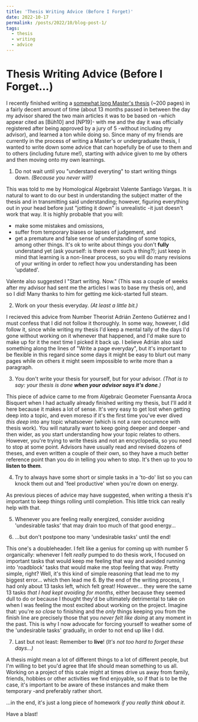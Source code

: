 ```yaml
---
title: 'Thesis Writing Advice (Before I Forget)'
date: 2022-10-17
permalink: /posts/2022/10/blog-post-1/
tags:
  - thesis
  - writing
  - advice
---
```


# Thesis Writing Advice (Before I Forget...)

I recently finished writing a [somewhat long Master's thesis](https://tesiunam.dgb.unam.mx:443/F/UECLCY6TT4XAQKD37J6SJDSGIQ9Q48Q4B6NRUK4NTLKM482RJ8-04436?func=service&doc_library=TES01&doc_number=000831398&line_number=0001&func_code=WEB-FULL&service_type=MEDIA%22) (~200 pages) in a fairly decent amount of time (about 13 months passed in between the day my advisor shared the two main articles it was to be based on -which appear cited as [Büh10] and [NP19]- with me and the day it was officially registered after being approved by a jury of 5 -without including my advisor), and learned a ton while doing so. Since many of my friends are currently in the process of writing a Master's or undergraduate thesis, I wanted to write down some advice that can hopefully be of use to them and to others (including future me!), starting with advice given to me by others and then moving onto my own learnings.

1. Do not wait until you "understand everyting" to start writing things down. _(Because you never will!)_

This was told to me by Homological Algebraist Valente Santiago Vargas. It is natural to want to do our best in understanding the subject matter of the thesis and in transmitting said understanding; however, figuring everything out in your head before just "jotting it down" is unrealistic -it just doesn't work that way. It is highly probable that you will:
* make some mistakes and omissions,
* suffer from temporary biases or lapses of judgement, and
* get a premature and false sense of understanding of some topics,
among other things. It's ok to write about things you don't **fully** understand yet (ask yourself: is there even such a thing?); just keep in mind that learning is a non-linear process, so you will do many revisions of your writing in order to reflect how you understanding has been 'updated'.

Valente also suggested I "Start writing. Now." (This was a couple of weeks after my advisor had sent me the articles I was to base my thesis on), and so I did! Many thanks to him for getting me kick-started full steam.

2. Work on your thesis everyday. _(At least a little bit.)_

I recieved this advice from Number Theorist Adrián Zenteno Gutiérrez and I must confess that I did not follow it thoroughly. In some way, however, I did follow it, since while writing my thesis I'd keep a mental tally of the days I'd gone without working on it whenever that happened, and I'd make sure to make up for it the next time I picked it back up. I believe Adrián also said something along the lines of "Write a page everyday", but it's important to be flexible in this regard since some days it might be easy to blurt out many pages while on others it might seem impossible to write more than a paragraph.

3. You don't write your thesis for yourself, but for your advisor. _(That is to say: your thesis is done **when your advisor says it's done**.)_

This piece of advice came to me from Algebraic Geometer Fuensanta Aroca Bisquert when I had actually already finished writing my thesis, but I'll add it here because it makes a lot of sense. It's very easy to get lost when getting deep into a topic, and even moreso if it's the first time you've ever dived _this deep_ into any topic whatsoever (which is not a rare occurence with thesis work). You will naturally want to keep going deeper and deeper -and then wider, as you start understanding how your topic relates to others. However, you're trying to write thesis and not an encyclopedia, so you need to stop at some point. Advisors have usually read and revised dozens of theses, and even written a couple of their own, so they have a much better reference point than you do in telling you when to stop. It's then up to you to **listen to them**.

4. Try to always have some short or simple tasks in a 'to-do' list so you can knock them out and 'feel productive' when you're down on energy.

As previous pieces of advice may have suggested, when writing a thesis it's important to keep things rolling until completion. This little trick can really help with that.

5. Whenever you are feeling really energized, consider avoiding 'undesirable tasks' that may drain too much of that good energy...

6. ...but don't postpone too many 'undesirable tasks' until the end!

This one's a doubleheader. I felt like a genius for coming up with number 5 organically: whenever I felt _really_ pumped to do thesis work, I focused on important tasks that would keep me feeling that way and avoided running into 'roadblock' tasks that would make me stop feeling that way. Pretty simple, right? Well, it's this kind of simple reasoning that lead me to my biggest error... which then lead me 6. By the end of the writing process, I had only about 13 tasks left, which felt great! However... they were the same 13 tasks _that I had kept avoiding for months_, either because they seemed dull to do or because I thought they'd be ultimately detrimental to take on when I was feeling the most excited about working on the project. Imagine that: you're _so close_ to finishing and the _only_ things keeping you from the finish line are precisely those that you _never felt like doing_ at any moment in the past. This is why I now advocate for forcing yourself to weather some of the 'undesirable tasks' gradually, in order to not end up like I did.

7. Last but not least: Remember to **live**! (_It's not too hard to forget these days...)_

A thesis might mean a lot of different things to a lot of different people, but I'm willing to bet you'd agree that life should mean something to us all. Working on a project of this scale might at times drive us away from family, friends, hobbies or other activities we find enjoyable, so if that is to be the case, it's important to be aware of these instances and make them temporary -and preferably rather short.

...in the end, it's just a long piece of homework _if you really think about it_.

Have a blast!
